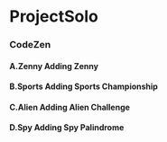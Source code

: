 # ProjectSolo
### CodeZen
#### A.Zenny   Adding Zenny
#### B.Sports  Adding Sports Championship
#### C.Alien   Adding Alien Challenge
#### D.Spy     Adding Spy Palindrome
